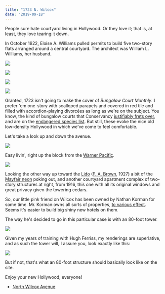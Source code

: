 ```yaml
---
title: "1723 N. Wilcox"
date: "2019-09-18"
---
```


People sure hate courtyard living in Hollywood. Or they love it; that is, at least, they love tearing it down.

In October 1922, Eloise A. Williams pulled permits to build five two-story flats arranged around a central courtyard. The architect was William L. Williams, her husband.

![](/images/5626f-screen-shot-2019-09-17-at-8.14.42-pm.jpg)

![](/images/Screen-Shot-2019-09-17-at-8.15.07-PM-1024x604.jpg)

![](/images/Screen-Shot-2019-09-17-at-7.54.18-PM-1024x632.jpg)

![](/images/Screen-Shot-2019-09-17-at-7.55.11-PM-1024x699.jpg)

Granted, 1723 isn't going to make the cover of _Bungalow Court Monthly_. I prefer 'em one-story with scalloped parapets and covered in red tile and filled with accordion-playing divorcées as long as we're on the subject. You know, the kind of bungalow courts that Conservancy [justifiably frets over](https://www.laconservancy.org/locations/hollywood-bungalow-courts), and are on the [endangered species list](https://la.curbed.com/2018/1/31/15860310/bungalow-courts-los-angeles-history-endangered). But still, these evoke the nice old low-density Hollywood in which we've come to feel comfortable.

Let's take a look up and down the avenue.

![](/images/Screen-Shot-2019-09-17-at-8.31.52-PM-1024x620.jpg)

Easy livin', right up the block from the [Warner Pacific](http://www.hollywoodheritage.com/preservation/exterior%20warner.jpg).

![](/images/cd310-up-at-the-lido.jpg)

Looking the other way up toward the [Lido](https://la.curbed.com/2010/4/12/10516618/lido-apartments-building-hollywoods-hotel-california-has-sold) ([F. A. Brown](https://www.flickr.com/photos/michael_locke/28326582455), 1927) a bit of the [Mayfair neon](http://www.you-are-here.com/hollywood/mayfair.html) poking out, and another courtyard apartment complex of two-story structures at right, from 1916, this one with all its original windows and great privacy given the towering cedars.

So, our little pink friend on Wilcox has been owned by Nathan Korman for some time. Mr. Korman owns all sorts of properties, [to various effect](https://live.staticflickr.com/65535/48752623666_13f6a647da_o.jpg). Seems it's easier to build big shiny new hotels on them.

The way he's decided to go in this particular case is with an 80-foot tower.

![](/images/Screen-Shot-2019-09-17-at-8.00.40-PM-1024x256.jpg)

Given my years of training with Hugh Ferriss, my renderings are superlative, and as such the tower will, I assure you, look exactly like this:

![](/images/Screen-Shot-2019-09-17-at-9.45.12-PM-1024x576.jpg)

But if not, that's what an 80-foot structure should basically look like on the site.

Enjoy your new Hollywood, everyone!

- [North Wilcox Avenue](https://www.google.com/maps/search/?api=1&query=34.102459,-118.331421)
